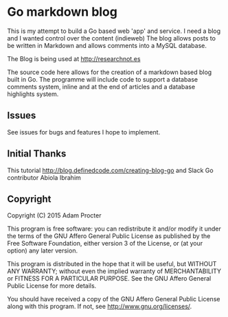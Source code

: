 # Go markdown blog
This is my attempt to build a Go based web 'app' and service.
I need a blog and I wanted control over the content (indieweb) 
The blog allows posts to be written in Markdown and allows comments into a MySQL database.

The Blog is being used at http://researchnot.es

The source code here allows for the creation of a markdown based blog built in Go. The programme will include code to support a database comments system, inline and at the end of articles and a database highlights system.

## Issues
See issues for bugs and features I hope to implement.

## Initial Thanks
This tutorial http://blog.definedcode.com/creating-blog-go 
and Slack Go contributor Abiola Ibrahim


## Copyright
Copyright (C) 2015  Adam Procter

This program is free software: you can redistribute it and/or modify it under the terms of the GNU Affero General Public License as published by the Free Software Foundation, either version 3 of the License, or (at your option) any later version.

This program is distributed in the hope that it will be useful,
but WITHOUT ANY WARRANTY; without even the implied warranty of
MERCHANTABILITY or FITNESS FOR A PARTICULAR PURPOSE.  See the
GNU Affero General Public License for more details.

You should have received a copy of the GNU Affero General Public License along with this program.  If not, see http://www.gnu.org/licenses/.